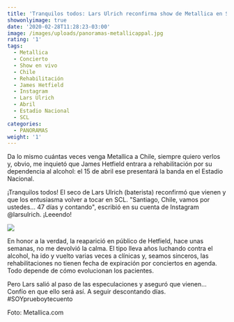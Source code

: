 ```yaml
---
title: 'Tranquilos todos: Lars Ulrich reconfirma show de Metallica en SCL'
showonlyimage: true
date: '2020-02-28T11:28:23-03:00'
image: /images/uploads/panoramas-metallicappal.jpg
rating: '1'
tags:
  - Metallica
  - Concierto
  - Show en vivo
  - Chile
  - Rehabilitación
  - James Hetfield
  - Instagram
  - Lars Ulrich
  - Abril
  - Estadio Nacional
  - SCL
categories:
  - PANORAMAS
weight: '1'
---
```

Da lo mismo cuántas veces venga Metallica a Chile, siempre quiero verlos y, obvio, me inquietó que James Hetfield entrara a rehabilitación por su dependencia al alcohol: el 15 de abril ese presentará la banda en el Estadio Nacional.

<!--more-->

¡Tranquilos todos! El seco de Lars Ulrich (baterista) reconfirmó que vienen y que los entusiasma volver a tocar en SCL. "Santiago, Chile, vamos por ustedes... 47 días y contando", escribió en su cuenta de Instagram @larsulrich. ¡Leeendo! 



![](/images/uploads/panoramas-metallica-show2020.jpg)

En honor a la verdad, la reaparició en público de Hetfield, hace unas semanas, no me devolvió la calma. El tipo lleva años luchando contra el alcohol, ha ido y vuelto varias veces a clínicas y, seamos sinceros, las rehabilitaciones no tienen fecha de expiración por conciertos en agenda. Todo depende de cómo evolucionan los pacientes. 



Pero Lars salió al paso de las especulaciones y aseguró que vienen… Confío en que ello será así. A seguir descontando días. #SOYprueboytecuento

Foto: Metallica.com
